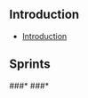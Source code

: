## Introduction

* [Introduction](https://git.fhict.nl/I465040/cesbitportfolio/-/wikis/introduction)

## Sprints

###* 
###* 